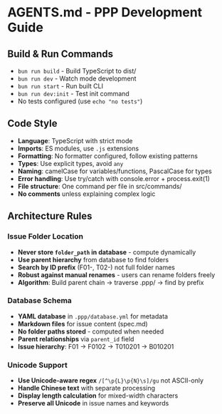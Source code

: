 # AGENTS.md - PPP Development Guide

## Build & Run Commands
- `bun run build` - Build TypeScript to dist/
- `bun run dev` - Watch mode development  
- `bun run start` - Run built CLI
- `bun run dev:init` - Test init command
- No tests configured (use `echo "no tests"`)

## Code Style
- **Language**: TypeScript with strict mode
- **Imports**: ES modules, use `.js` extensions
- **Formatting**: No formatter configured, follow existing patterns
- **Types**: Use explicit types, avoid `any`
- **Naming**: camelCase for variables/functions, PascalCase for types
- **Error handling**: Use try/catch with console.error + process.exit(1)
- **File structure**: One command per file in src/commands/
- **No comments** unless explaining complex logic

## Architecture Rules

### Issue Folder Location
- **Never store `folder_path` in database** - compute dynamically
- **Use parent hierarchy** from database to find folders
- **Search by ID prefix** (F01-, T02-) not full folder names
- **Robust against manual renames** - users can rename folders freely
- **Algorithm**: Build parent chain → traverse .ppp/ → find by prefix

### Database Schema
- **YAML database** in `.ppp/database.yml` for metadata
- **Markdown files** for issue content (spec.md)
- **No folder paths stored** - computed when needed
- **Parent relationships** via `parent_id` field
- **Issue hierarchy**: F01 → F0102 → T010201 → B010201

### Unicode Support
- **Use Unicode-aware regex** `/[^\p{L}\p{N}\s]/gu` not ASCII-only
- **Handle Chinese text** with separate processing
- **Display length calculation** for mixed-width characters
- **Preserve all Unicode** in issue names and keywords